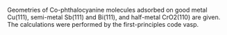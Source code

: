 Geometries of Co-phthalocyanine molecules adsorbed on good metal Cu(111), semi-metal Sb(111) and Bi(111), and half-metal CrO2(110) are given. 
The calculations were performed by the first-principles code vasp.
